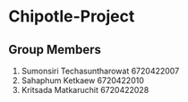 # Chipotle-Project
## Group Members
1. Sumonsiri Techasuntharowat 6720422007
2. Sahaphum Ketkaew 6720422010
3. Kritsada Matkaruchit 6720422028 
